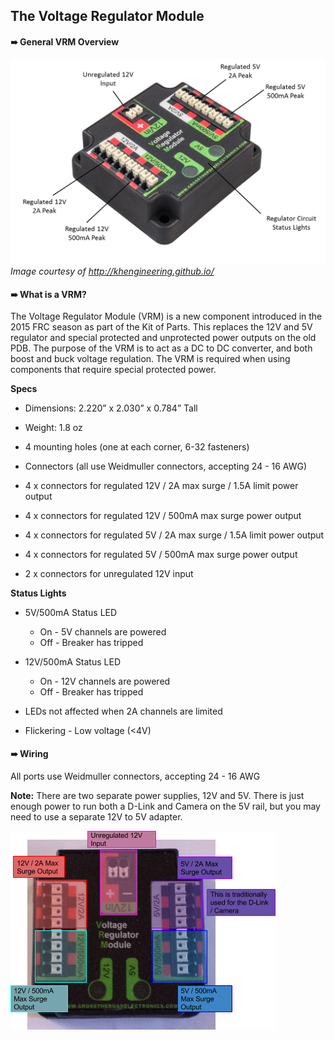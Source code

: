 ## The Voltage Regulator Module
#### ➠ General VRM Overview


![](./vrm.png)
*Image courtesy of http://khengineering.github.io/*

#### ➠ What is a VRM?

The Voltage Regulator Module (VRM) is a new component introduced in the 2015 FRC season as part of the Kit of Parts. This replaces the 12V and 5V regulator and special protected and unprotected power outputs on the old PDB. The purpose of the VRM is to act as a DC to DC converter, and both boost and buck voltage regulation. The VRM is required when using components that require special protected power.

**Specs**
* Dimensions: 2.220” x 2.030” x 0.784” Tall

* Weight: 1.8 oz

* 4 mounting holes (one at each corner, 6-32 fasteners)

* Connectors (all use Weidmuller connectors, accepting 24 - 16 AWG)

* 4 x connectors for regulated 12V / 2A max surge / 1.5A limit power output

* 4 x connectors for regulated 12V / 500mA max surge power output

* 4 x connectors for regulated 5V / 2A max surge / 1.5A limit power output

* 4 x connectors for regulated 5V / 500mA max surge power output

* 2 x connectors for unregulated 12V input

**Status Lights**
* 5V/500mA Status LED
    * On - 5V channels are powered
    * Off - Breaker has tripped
* 12V/500mA Status LED
    * On - 12V channels are powered
    * Off - Breaker has tripped
* LEDs not affected when 2A channels are limited

* Flickering - Low voltage (<4V)


#### ➠ Wiring

All ports use Weidmuller connectors, accepting 24 - 16 AWG

**Note:** There are two separate power supplies, 12V and 5V. There is just enough power to run both a D-Link and Camera on the 5V rail, but you may need to use a separate 12V to 5V adapter.

![](./vrm_detail.png)

